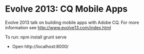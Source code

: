 Evolve 2013: CQ Mobile Apps
===========================

Evolve 2013 talk on building mobile apps with Adobe CQ. For more information see http://www.evolve13.com/index.html


To run:
	npm install
	grunt serve
* Open http://localhost:8000/
